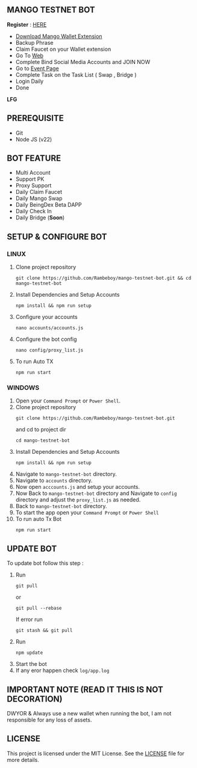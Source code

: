 ## MANGO TESTNET BOT

**Register** : [HERE](https://task.testnet.mangonetwork.io/?invite=NBJutF)

- [Download Mango Wallet Extension](https://chromewebstore.google.com/detail/mango-wallet/jiiigigdinhhgjflhljdkcelcjfmplnd)
- Backup Phrase
- Claim Faucet on your Wallet extension
- Go To [Web](https://task.testnet.mangonetwork.io/?invite=tVB90U) 
- Complete Bind Social Media Accounts and JOIN NOW
- Go to [Event Page](https://task.testnet.mangonetwork.io/events)
- Complete Task on the Task List ( Swap , Bridge )
- Login Daily
- Done

**LFG**

## PREREQUISITE

- Git
- Node JS (v22)

 ## BOT FEATURE

- Multi Account 
- Support PK
- Proxy Support
- Daily Claim Faucet
- Daily Mango Swap 
- Daily BeingDex Beta DAPP
- Daily Check In
- Daily Bridge (**Soon**)

## SETUP & CONFIGURE BOT

### LINUX

1. Clone project repository
   ```
   git clone https://github.com/Rambeboy/mango-testnet-bot.git && cd mango-testnet-bot
   ```
2. Install Dependencies and Setup Accounts
   ```
   npm install && npm run setup
   ```
3. Configure your accounts
   ```
   nano accounts/accounts.js
   ```
4. Configure the bot config
    ```
   nano config/proxy_list.js
    ```
5. To run Auto TX
   ```
   npm run start
   ```
   
### WINDOWS

1. Open your `Command Prompt` or `Power Shell`.
2. Clone project repository
   ```
   git clone https://github.com/Rambeboy/mango-testnet-bot.git
   ```
   and cd to project dir
   ```
   cd mango-testnet-bot
   ```
3. Install Dependencies and Setup Accounts 
   ```
   npm install && npm run setup
   ```
5. Navigate to `mango-testnet-bot` directory. 
6. Navigate to `accounts` directory.
7. Now open `acccounts.js` and setup your accounts. 
8. Now Back to `mango-testnet-bot` directory and Navigate to `config` directory and adjust the `proxy_list.js` as needed.
9.  Back to `mango-testnet-bot` directory.
10. To start the app open your `Command Prompt` or `Power Shell`
11. To run auto Tx Bot
    ```
    npm run start
    ```

## UPDATE BOT

To update bot follow this step :
1. Run
   ```
   git pull
   ```
   or
   ```
   git pull --rebase
   ```
   If error run
   ```
   git stash && git pull
   ```
2. Run
   ```
   npm update
   ```
3. Start the bot
4. If any eror happen check `log/app.log`


## IMPORTANT NOTE (READ IT THIS IS NOT DECORATION)
DWYOR & Always use a new wallet when running the bot, I am not responsible for any loss of assets.

## LICENSE

This project is licensed under the MIT License. See the [LICENSE](LICENSE) file for more details.

